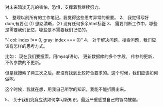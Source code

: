 对未来暗淡无光的害怕，恐惧，支撑着我继续努力。

1、 整理以前所有的工作笔记。我觉得这些思考异常的重要。
2、 我觉得写好dom,有要点 (1) 思路清晰，(2) 没有任何多余html标签
3、 需要判断工作中，哪些是需要我们记忆，哪些是不需要我们记忆的。

"{ col: index !== 0,  gray: index === 0}"
4、 对于解决问题，搜索问题，我们应该有怎样的思考方式。

比如： 现在我们要搜索，用mysql语句， 更新数据库的多个字段。
传参的更新，不传参数的不更新。

但是我搜索了两三次之后，都没有找到比较符合要求的。这个时候，我们应该如何做呢。

这个时候，我就在想，用我自己所学的知识，我能不能折腾出来。

5、 关于我们究竟应该如何学习新知识，最近严重感觉自己的智商被虐。





